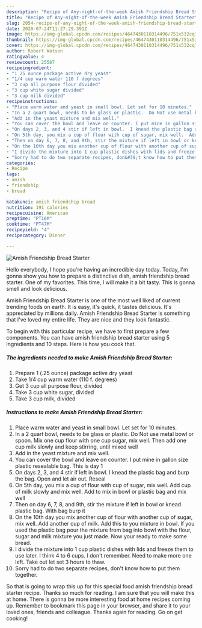 ```yaml
---
description: "Recipe of Any-night-of-the-week Amish Friendship Bread Starter"
title: "Recipe of Any-night-of-the-week Amish Friendship Bread Starter"
slug: 2054-recipe-of-any-night-of-the-week-amish-friendship-bread-starter
date: 2020-07-24T11:27:29.391Z
image: https://img-global.cpcdn.com/recipes/4647430110314496/751x532cq70/amish-friendship-bread-starter-recipe-main-photo.jpg
thumbnail: https://img-global.cpcdn.com/recipes/4647430110314496/751x532cq70/amish-friendship-bread-starter-recipe-main-photo.jpg
cover: https://img-global.cpcdn.com/recipes/4647430110314496/751x532cq70/amish-friendship-bread-starter-recipe-main-photo.jpg
author: Robert Watson
ratingvalue: 4
reviewcount: 25587
recipeingredient:
- "1 25 ounce package active dry yeast"
- "1/4 cup warm water 110 f degrees"
- "3 cup all purpose flour divided"
- "3 cup white sugar divided"
- "3 cup milk divided"
recipeinstructions:
- "Place warm water and yeast in small bowl. Let set for 10 minutes."
- "In a 2 quart bowl, needs to be glass or plastic.  Do Not use metal bowl or spoon. Mix one cup flour with one cup sugar, mix well.  Then add one cup milk slowly and keep stirring, until mixed well"
- "Add in the yeast mixture and mix well."
- "You can cover the bowl and leave on counter. I put mine in gallon size plastic resealable bag.  This is day 1"
- "On days 2, 3, and 4 stir if left in bowl.  I knead the plastic bag and burp the bag.  Open and let air out. Reseal"
- "On 5th day, you mix a cup of flour with cup of sugar, mix well.  Add cup of milk slowly and mix well.  Add to mix in bowl or plastic bag and mix well"
- "Then on day 6, 7, 8, and 9th, stir the mixture if left in bowl or knead plastic bag. With bag burp it"
- "On the 10th day you mix another cup of flour with another cup of sugar, mix well. Add another cup of milk. Add this to you mixture in bowl.  If you used the plastic bag pour the mixture from bag into bowl with the flour, sugar and milk mixture you just made.  Now your ready to make some bread."
- "I divide the mixture into 1 cup plastic dishes with lids and freeze them to use later.  I think 4 to 6 cups.  I don&#39;t remember. Need to make more one left.  Take out let set 3 hours to thaw."
- "Sorry had to do two separate recipes, don&#39;t know how to put them together."
categories:
- Recipe
tags:
- amish
- friendship
- bread

katakunci: amish friendship bread 
nutrition: 191 calories
recipecuisine: American
preptime: "PT16M"
cooktime: "PT47M"
recipeyield: "4"
recipecategory: Dinner

---
```



![Amish Friendship Bread Starter](https://img-global.cpcdn.com/recipes/4647430110314496/751x532cq70/amish-friendship-bread-starter-recipe-main-photo.jpg)

Hello everybody, I hope you're having an incredible day today. Today, I'm gonna show you how to prepare a distinctive dish, amish friendship bread starter. One of my favorites. This time, I will make it a bit tasty. This is gonna smell and look delicious.

Amish Friendship Bread Starter is one of the most well liked of current trending foods on earth. It is easy, it's quick, it tastes delicious. It's appreciated by millions daily. Amish Friendship Bread Starter is something that I've loved my entire life. They are nice and they look fantastic.




To begin with this particular recipe, we have to first prepare a few components. You can have amish friendship bread starter using 5 ingredients and 10 steps. Here is how you cook that.

<!--inarticleads1-->

##### The ingredients needed to make Amish Friendship Bread Starter:

1. Prepare 1 (.25 ounce) package active dry yeast
1. Take 1/4 cup warm water (110 f. degrees)
1. Get 3 cup all purpose flour, divided
1. Take 3 cup white sugar, divided
1. Take 3 cup milk, divided




<!--inarticleads2-->

##### Instructions to make Amish Friendship Bread Starter:

1. Place warm water and yeast in small bowl. Let set for 10 minutes.
1. In a 2 quart bowl, needs to be glass or plastic.  Do Not use metal bowl or spoon. Mix one cup flour with one cup sugar, mix well.  Then add one cup milk slowly and keep stirring, until mixed well
1. Add in the yeast mixture and mix well.
1. You can cover the bowl and leave on counter. I put mine in gallon size plastic resealable bag.  This is day 1
1. On days 2, 3, and 4 stir if left in bowl.  I knead the plastic bag and burp the bag.  Open and let air out. Reseal
1. On 5th day, you mix a cup of flour with cup of sugar, mix well.  Add cup of milk slowly and mix well.  Add to mix in bowl or plastic bag and mix well
1. Then on day 6, 7, 8, and 9th, stir the mixture if left in bowl or knead plastic bag. With bag burp it
1. On the 10th day you mix another cup of flour with another cup of sugar, mix well. Add another cup of milk. Add this to you mixture in bowl.  If you used the plastic bag pour the mixture from bag into bowl with the flour, sugar and milk mixture you just made.  Now your ready to make some bread.
1. I divide the mixture into 1 cup plastic dishes with lids and freeze them to use later.  I think 4 to 6 cups.  I don&#39;t remember. Need to make more one left.  Take out let set 3 hours to thaw.
1. Sorry had to do two separate recipes, don&#39;t know how to put them together.




So that is going to wrap this up for this special food amish friendship bread starter recipe. Thanks so much for reading. I am sure that you will make this at home. There is gonna be more interesting food at home recipes coming up. Remember to bookmark this page in your browser, and share it to your loved ones, friends and colleague. Thanks again for reading. Go on get cooking!

